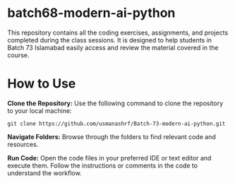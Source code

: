 # batch68-modern-ai-python
This repository contains all the coding exercises, assignments, and projects completed during the class sessions. It is designed to help students in Batch 73 Islamabad easily access and review the material covered in the course.


# How to Use
**Clone the Repository:** 
Use the following command to clone the repository to your local machine:

```
git clone https://github.com/usmanashrf/Batch-73-modern-ai-python.git
```
**Navigate Folders:** 
Browse through the folders to find relevant code and resources.

**Run Code:**
Open the code files in your preferred IDE or text editor and execute them. Follow the instructions or comments in the code to understand the workflow.
